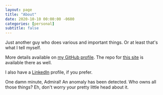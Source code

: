 ```yaml
---
layout: page
title: "About"
date: 2020-10-10 00:00:00 -0600
categories: [personal]
subtitle: false
---
```


Just another guy who does various and important things. Or at least that's what I tell myself.

More details available on [my GitHub profile][profile].  The repo for [this site][site-repo] is available there as well.

I also have a [LinkedIn][linkedin] profile, if you prefer.

One damn minute, Admiral! An anomaly has been detected. Who owns all those things? Eh, don't worry your pretty little
head about it.

[profile]: https://github.com/madajczyk
[site-repo]: https://github.com/madajczyk/madajczyk.com
[linkedin]: https://www.linkedin.com/in/madajczyk

